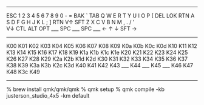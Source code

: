  ********************************************************
 ESC  1   2   3   4   5   6   7   8   9   0   -   =   BAK
  `  TAB  Q   W   E   R   T   Y   U   I   O   P   [   DEL
 LOK RTN  A   S   D   F   G   H   J   K   L   ;   ]   RTN
 V↑  SFT  Z   X   C   V   B   N   M   ,   .   /   '    \
 V↓  CTL ALT OPT ___ SPC ___ SPC ___  ←   ↑   ↓  SFT   →
 *******************************************************
 K00 K01 K02 K03 K04 K05 K06 K07 K08 K09 K0a K0b K0c K0d
 K10 K11 K12 K13 K14 K15 K16 K17 K18 K19 K1a K1b K1c K1e
 K20 K21 K22 K23 K24 K25 K26 K27 K28 K29 K2a K2b K1d K2d
 K30 K31 K32 K33 K34 K35 K36 K37 K38 K39 K3a K3b K2c K3d
 K40 K41 K42 K43 ___ K44 ___ K45 ___ K46 K47 K48 K3c K49
 *******************************************************
 
 
 
 % brew install qmk/qmk/qmk
 % qmk setup
 % qmk compile -kb justerson_studio_4x5 -km default
